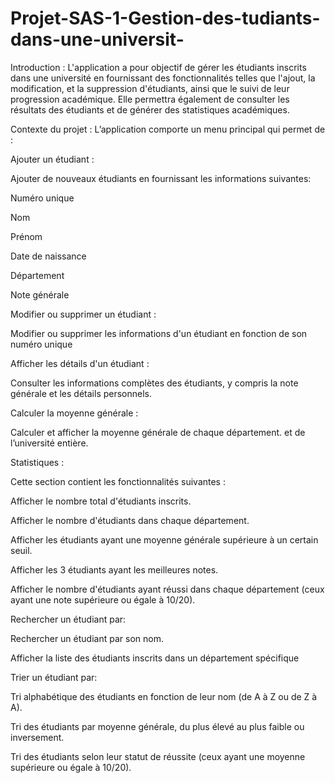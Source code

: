# Projet-SAS-1-Gestion-des-tudiants-dans-une-universit-
Introduction :
L'application a pour objectif de gérer les étudiants inscrits dans une université en fournissant des fonctionnalités telles que l'ajout, la modification, et la suppression d'étudiants, ainsi que le suivi de leur progression académique. Elle permettra également de consulter les résultats des étudiants et de générer des statistiques académiques.

Contexte du projet :
L’application comporte un menu principal qui permet de :


Ajouter un étudiant :

Ajouter de nouveaux étudiants en fournissant les informations suivantes:

Numéro unique

Nom

Prénom

Date de naissance

Département

Note générale

Modifier ou supprimer un étudiant :

Modifier ou supprimer les informations d'un étudiant en fonction de son numéro unique

Afficher les détails d'un étudiant :

Consulter les informations complètes des étudiants, y compris la note générale et les détails personnels.

Calculer la moyenne générale :

Calculer et afficher la moyenne générale de chaque département. et de l’université entière.

Statistiques :

Cette section contient les fonctionnalités suivantes :

Afficher le nombre total d'étudiants inscrits.

Afficher le nombre d'étudiants dans chaque département.

Afficher les étudiants ayant une moyenne générale supérieure à un certain seuil.

Afficher les 3 étudiants ayant les meilleures notes.

Afficher le nombre d'étudiants ayant réussi dans chaque département (ceux ayant une note supérieure ou égale à 10/20).

Rechercher un étudiant par:

Rechercher un étudiant par son nom.

Afficher la liste des étudiants inscrits dans un département spécifique

Trier un étudiant par:

Tri alphabétique des étudiants en fonction de leur nom (de A à Z ou de Z à A).

Tri des étudiants par moyenne générale, du plus élevé au plus faible ou inversement.

Tri des étudiants selon leur statut de réussite (ceux ayant une moyenne supérieure ou égale à 10/20).
